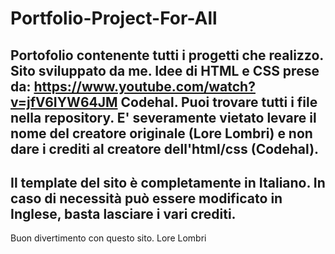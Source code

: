 # Portfolio-Project-For-All
Portofolio contenente tutti i progetti che realizzo. Sito sviluppato da me. Idee di HTML e CSS prese da:  https://www.youtube.com/watch?v=jfV6IYW64JM Codehal. Puoi trovare tutti i file nella repository. E' severamente vietato levare il nome del creatore originale (Lore Lombri) e non dare i crediti al creatore dell'html/css (Codehal).
-----------------------------------------------------------------------------------------------------------------------------------------------------------------
Il template del sito è completamente in Italiano. In caso di necessità può essere modificato in Inglese, basta lasciare i vari crediti.
-----------------------------------------------------------------------------------------------------------------------------------------------------------------
Buon divertimento con questo sito.
Lore Lombri

